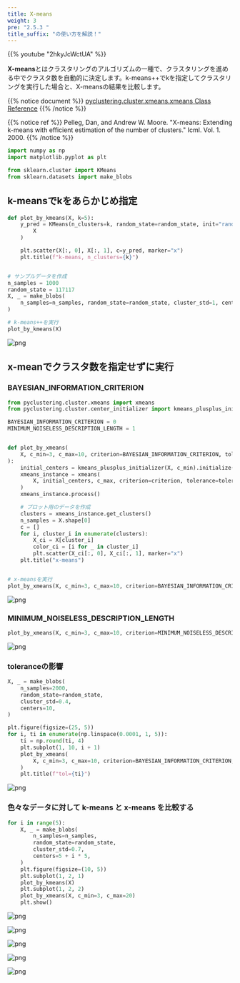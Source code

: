 ```yaml
---
title: X-means
weight: 3
pre: "2.5.3 "
title_suffix: "の使い方を解説！"
---
```


{{% youtube "2hkyJcWctUA" %}}

<div class="pagetop-box">
    <p><b>X-means</b>とはクラスタリングのアルゴリズムの一種で、クラスタリングを進める中でクラスタ数を自動的に決定します。k-means++でkを指定してクラスタリングを実行した場合と、X-meansの結果を比較します。</p>
</div>


{{% notice document %}}
[pyclustering.cluster.xmeans.xmeans Class Reference](https://pyclustering.github.io/docs/0.9.0/html/dd/db4/classpyclustering_1_1cluster_1_1xmeans_1_1xmeans.html)
{{% /notice %}}

{{% notice ref %}}
Pelleg, Dan, and Andrew W. Moore. "X-means: Extending k-means with efficient estimation of the number of clusters." Icml. Vol. 1. 2000.
{{% /notice %}}


```python
import numpy as np
import matplotlib.pyplot as plt

from sklearn.cluster import KMeans
from sklearn.datasets import make_blobs
```
## k-meansでkをあらかじめ指定


```python
def plot_by_kmeans(X, k=5):
    y_pred = KMeans(n_clusters=k, random_state=random_state, init="random").fit_predict(
        X
    )

    plt.scatter(X[:, 0], X[:, 1], c=y_pred, marker="x")
    plt.title(f"k-means, n_clusters={k}")


# サンプルデータを作成
n_samples = 1000
random_state = 117117
X, _ = make_blobs(
    n_samples=n_samples, random_state=random_state, cluster_std=1, centers=10
)

# k-means++を実行
plot_by_kmeans(X)
```


    
![png](/images/basic/clustering/X-means_files/X-means_5_0.png)
    


## x-meanでクラスタ数を指定せずに実行
### BAYESIAN_INFORMATION_CRITERION


```python
from pyclustering.cluster.xmeans import xmeans
from pyclustering.cluster.center_initializer import kmeans_plusplus_initializer

BAYESIAN_INFORMATION_CRITERION = 0
MINIMUM_NOISELESS_DESCRIPTION_LENGTH = 1


def plot_by_xmeans(
    X, c_min=3, c_max=10, criterion=BAYESIAN_INFORMATION_CRITERION, tolerance=0.025
):
    initial_centers = kmeans_plusplus_initializer(X, c_min).initialize()
    xmeans_instance = xmeans(
        X, initial_centers, c_max, criterion=criterion, tolerance=tolerance
    )
    xmeans_instance.process()

    # プロット用のデータを作成
    clusters = xmeans_instance.get_clusters()
    n_samples = X.shape[0]
    c = []
    for i, cluster_i in enumerate(clusters):
        X_ci = X[cluster_i]
        color_ci = [i for _ in cluster_i]
        plt.scatter(X_ci[:, 0], X_ci[:, 1], marker="x")
    plt.title("x-means")


# x-meansを実行
plot_by_xmeans(X, c_min=3, c_max=10, criterion=BAYESIAN_INFORMATION_CRITERION)
```


    
![png](/images/basic/clustering/X-means_files/X-means_7_0.png)
    


### MINIMUM_NOISELESS_DESCRIPTION_LENGTH


```python
plot_by_xmeans(X, c_min=3, c_max=10, criterion=MINIMUM_NOISELESS_DESCRIPTION_LENGTH)
```


    
![png](/images/basic/clustering/X-means_files/X-means_9_0.png)
    


### toleranceの影響


```python
X, _ = make_blobs(
    n_samples=2000,
    random_state=random_state,
    cluster_std=0.4,
    centers=10,
)

plt.figure(figsize=(25, 5))
for i, ti in enumerate(np.linspace(0.0001, 1, 5)):
    ti = np.round(ti, 4)
    plt.subplot(1, 10, i + 1)
    plot_by_xmeans(
        X, c_min=3, c_max=10, criterion=BAYESIAN_INFORMATION_CRITERION, tolerance=ti
    )
    plt.title(f"tol={ti}")
```


    
![png](/images/basic/clustering/X-means_files/X-means_11_0.png)
    


### 色々なデータに対して k-means と x-means を比較する


```python
for i in range(5):
    X, _ = make_blobs(
        n_samples=n_samples,
        random_state=random_state,
        cluster_std=0.7,
        centers=5 + i * 5,
    )
    plt.figure(figsize=(10, 5))
    plt.subplot(1, 2, 1)
    plot_by_kmeans(X)
    plt.subplot(1, 2, 2)
    plot_by_xmeans(X, c_min=3, c_max=20)
    plt.show()
```


    
![png](/images/basic/clustering/X-means_files/X-means_13_0.png)
    



    
![png](/images/basic/clustering/X-means_files/X-means_13_1.png)
    



    
![png](/images/basic/clustering/X-means_files/X-means_13_2.png)
    



    
![png](/images/basic/clustering/X-means_files/X-means_13_3.png)
    



    
![png](/images/basic/clustering/X-means_files/X-means_13_4.png)
    

